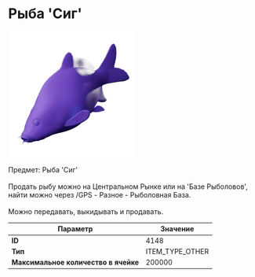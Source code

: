 # Рыба 'Сиг'

![Item Image](../img/4148.webp?raw=true)

Предмет: Рыба 'Сиг'<br><br>Продать рыбу можно на Центральном Рынке или на 'Базе Рыболовов', <br>найти можно через /GPS - Разное - Рыболовная База.<br><br>Можно передавать, выкидывать и продавать.


| Параметр | Значение |
|----------|----------|
| **ID** | 4148 |
| **Тип** | ITEM_TYPE_OTHER |
| **Максимальное количество в ячейке** | 200000 |


